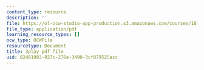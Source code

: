 ```yaml
---
content_type: resource
description: ''
file: https://ol-ocw-studio-app-production.s3.amazonaws.com/courses/18-03sc-differential-equations-fall-2011/82481983927c276e34903cf879525acc_sn3orkHWqUQ.pdf
file_type: application/pdf
learning_resource_types: []
ocw_type: OCWFile
resourcetype: Document
title: 3play pdf file
uid: 82481983-927c-276e-3490-3cf879525acc
---
```

